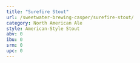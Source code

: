 ```yaml
---
title: "Surefire Stout"
url: /sweetwater-brewing-casper/surefire-stout/
category: North American Ale
style: American-Style Stout
abv: 0
ibu: 0
srm: 0
upc: 0
---
```


